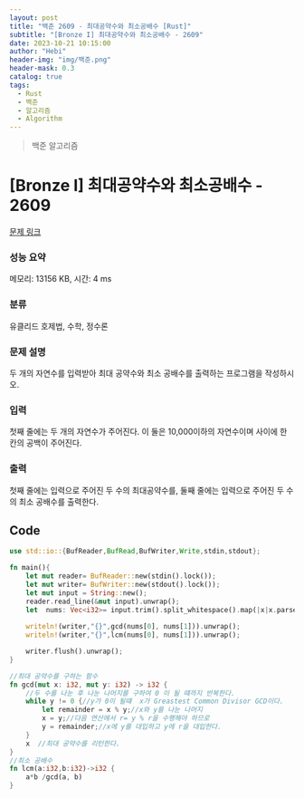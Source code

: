 ```yaml
---
layout: post
title: "백준 2609 - 최대공약수와 최소공배수 [Rust]"
subtitle: "[Bronze I] 최대공약수와 최소공배수 - 2609"
date: 2023-10-21 10:15:00
author: "Hebi"
header-img: "img/백준.png"
header-mask: 0.3
catalog: true
tags:
  - Rust
  - 백준
  - 알고리즘
  - Algorithm
---
```


> 백준 알고리즘

# [Bronze I] 최대공약수와 최소공배수 - 2609 

[문제 링크](https://www.acmicpc.net/problem/2609) 

### 성능 요약

메모리: 13156 KB, 시간: 4 ms

### 분류

유클리드 호제법, 수학, 정수론

### 문제 설명

<p>두 개의 자연수를 입력받아 최대 공약수와 최소 공배수를 출력하는 프로그램을 작성하시오.</p>

### 입력 

 <p>첫째 줄에는 두 개의 자연수가 주어진다. 이 둘은 10,000이하의 자연수이며 사이에 한 칸의 공백이 주어진다.</p>

### 출력 

 <p>첫째 줄에는 입력으로 주어진 두 수의 최대공약수를, 둘째 줄에는 입력으로 주어진 두 수의 최소 공배수를 출력한다.</p>






## Code
```rs
use std::io::{BufReader,BufRead,BufWriter,Write,stdin,stdout};

fn main(){
    let mut reader= BufReader::new(stdin().lock());
    let mut writer= BufWriter::new(stdout().lock());
    let mut input = String::new();
    reader.read_line(&mut input).unwrap();
    let  nums: Vec<i32>= input.trim().split_whitespace().map(|x|x.parse().unwrap()).collect::<Vec<i32>>();
    
    writeln!(writer,"{}",gcd(nums[0], nums[1])).unwrap();
    writeln!(writer,"{}",lcm(nums[0], nums[1])).unwrap();

    writer.flush().unwrap();
}

//최대 공약수를 구하는 함수
fn gcd(mut x: i32, mut y: i32) -> i32 {
    //두 수를 나눈 후 나눈 나머지를 구하여 0 이 될 떄까지 반복한다.
    while y != 0 {//y가 0이 될떄  x가 Greastest Common Divisor GCD이다.
        let remainder = x % y;//x와 y를 나눈 나머지
        x = y;//다음 연산에서 r= y % r을 수행해야 하므로
        y = remainder;//x에 y를 대입하고 y에 r을 대입한다.
    }
    x  //최대 공약수를 리턴한다.
}
//최소 공배수
fn lcm(a:i32,b:i32)->i32 {
    a*b /gcd(a, b)
}
```
